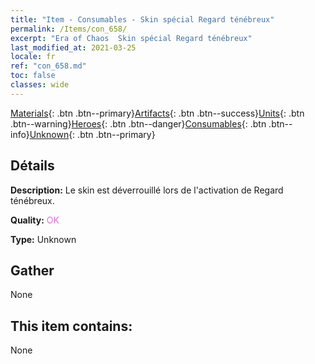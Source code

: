 ```yaml
---
title: "Item - Consumables - Skin spécial Regard ténébreux"
permalink: /Items/con_658/
excerpt: "Era of Chaos  Skin spécial Regard ténébreux"
last_modified_at: 2021-03-25
locale: fr
ref: "con_658.md"
toc: false
classes: wide
---
```

 [Materials](/fr/Items/){: .btn .btn--primary}[Artifacts](/fr/Items/Artifacts/){: .btn .btn--success}[Units](/fr/Items/Units/){: .btn .btn--warning}[Heroes](/fr/Items/Heroes/){: .btn .btn--danger}[Consumables](/fr/Items/Consumables/){: .btn .btn--info}[Unknown](/fr/Items/Unknown/){: .btn .btn--primary}

## Détails
 **Description:** Le skin est déverrouillé lors de l'activation de Regard ténébreux.

 **Quality:** <span style="color: #DA70D6">OK</span>

 **Type:** Unknown

## Gather

  None

## This item contains:

  None

